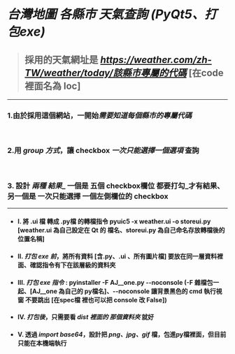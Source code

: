 # _台灣地圖 各縣市 天氣查詢 (PyQt5、打包exe)_


> ## 採用的天氣網址是 *https://weather.com/zh-TW/weather/today/該縣市專屬的代碼* [在code裡面名為 loc]
-----------------------------------------------------
### 1.由於採用這個網站，一開始*需要知道每個縣市的專屬代碼* 
<br/>

### 2.用 _group 方式_，讓 checkbox _一次只能選擇一個選項_ 查詢
<br/> 

### 3. 設計 *兩種 結果*_ 一個是 五個 checkbox欄位 都要打勾_才有結果、另一個是 一次只能選擇 一個左側欄位的 checkbox

------------------------------------------------------
- #### I. 將 .ui 檔 轉成 .py檔 的轉檔指令 pyuic5 -x weather.ui -o storeui.py [weather.ui 為自己設定在 Qt 的 檔名、storeui.py 為自己命名存放轉檔後的位置名稱]

- #### II. *打包 exe 前*，將所有資料 [含.py、.ui 、所有圖片檔] 要放在同一層資料裡面、確認指令有下在該層級的資料夾

- #### III. *打包 exe 指令* : pyinstaller -F AJ__one.py --noconsole (-F 雜檔包一起、[AJ__one 為自己的 py檔名]、--noconsole 讓背景黑色的 cmd 執行視窗 不要跳出 [在spec檔 裡也可以把 console 改 False])

- #### IV. *打包後*，只需要看 *dist 裡面的 那個資料夾* 就好

- #### V. 透過 _import base64_，設計把 *png、jpg、gif* 檔，包進py檔裡面，但目前只能在本機端執行


